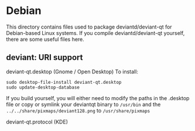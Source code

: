 
Debian
====================
This directory contains files used to package deviantd/deviant-qt
for Debian-based Linux systems. If you compile deviantd/deviant-qt yourself, there are some useful files here.

## deviant: URI support ##


deviant-qt.desktop  (Gnome / Open Desktop)
To install:

	sudo desktop-file-install deviant-qt.desktop
	sudo update-desktop-database

If you build yourself, you will either need to modify the paths in
the .desktop file or copy or symlink your deviantqt binary to `/usr/bin`
and the `../../share/pixmaps/deviant128.png` to `/usr/share/pixmaps`

deviant-qt.protocol (KDE)

